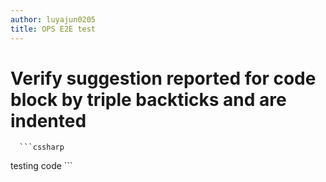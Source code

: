```yaml
---
author: luyajun0205
title: OPS E2E test
---
```


# Verify suggestion reported for code block by triple backticks and are indented

      ```cssharp
testing code
        ```
